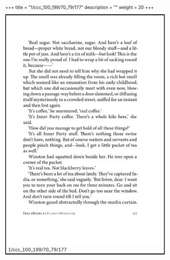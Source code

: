 +++
title = "1/ccc_100_199/70_79/177"
description = ""
weight = 20
+++

<table style="border:2px solid black;max-width:800px;max-height:800px;" 
><tr><td><img class="center-fit-jpg"
src="/jpg_/out_jpg_1984__177.jpg"  >1/ccc_100_199/70_79/177</img></td></tr></table>